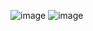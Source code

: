 ![image](https://user-images.githubusercontent.com/58285947/220796570-0559d023-9e59-47ae-b20a-c7d882216c4a.png)
![image](https://user-images.githubusercontent.com/58285947/220796598-0970d322-236d-4182-bfd3-31ed57a20f29.png)
